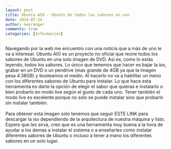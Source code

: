 ```yaml
---
layout: post
title: Ubuntu AIO - Ubuntu de todos los sabores en uno
date: 2014-07-24
author: neoranger
comments: true
categories: [Informacion]
---
```

<span>Navegando por la web me encuentro con una noticia que a más de uno le va a interesar. Ubuntu AIO es un proyecto no oficial que reúne todos los sabores de Ubuntu en una solo imagen de DVD. Asi es, como lo estás leyendo, todos los sabores. Lo único que tenemos que hacer es bajar la iso, grabar en un DVD o un pendrive (mas grande de 4GB ya que la imagen pesa 4.38GB) y booteamos el medio. Al hacerlo no va a habilitar un menú con los diferentes sabores de Ubuntu para instalar. Lo que hace esta herramienta es darte la opción de elegir el sabor que quieras e instalarlo o bien probarlo en modo live según el gusto de cada uno. Tener también el modo live es excelente porque no solo se puede instalar sino que probarlo sin instalar también. </span><br /><span><br /></span><span>Para obtener esta imagen solo tenemos que seguir ESTE LINK para descargar la iso dependiendo de la arquitectura de nuestra máquina y listo.</span><br /><span>Espero que les sirva, creo que es una herramienta muy buena a la hora de ayudar a los demas a instalar el sistema o a enseñarles como instalar diferentes sabores de Ubuntu o incluso a tener a mano los diferentes sabores en un solo lugar.</span><br /><br /><div class="separator" style="clear:both;text-align:center;"></div><br />
